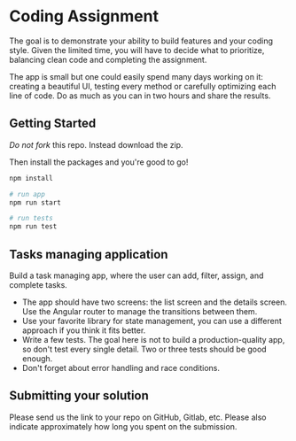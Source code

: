 # Coding Assignment

The goal is to demonstrate your ability to build features and your coding style. Given the limited time, you will have to decide what to prioritize, balancing clean code and completing the assignment.

The app is small but one could easily spend many days working on it: creating a beautiful UI, testing every method or carefully optimizing each line of code. Do as much as you can in two hours and share the results.

## Getting Started

_Do not fork_ this repo. Instead download the zip.

Then install the packages and you're good to go!

```bash
npm install

# run app
npm run start

# run tests
npm run test
```

## Tasks managing application

Build a task managing app, where the user can add, filter, assign, and complete tasks.

- The app should have two screens: the list screen and the details screen. Use the Angular router to manage the
  transitions between them.
- Use your favorite library for state management, you can use a different approach if you think it fits better.
- Write a few tests. The goal here is not to build a production-quality app, so don't test every single detail.
  Two or three tests should be good enough.
- Don't forget about error handling and race conditions.

## Submitting your solution

Please send us the link to your repo on GitHub, Gitlab, etc. Please also indicate approximately how long you spent on the submission.
